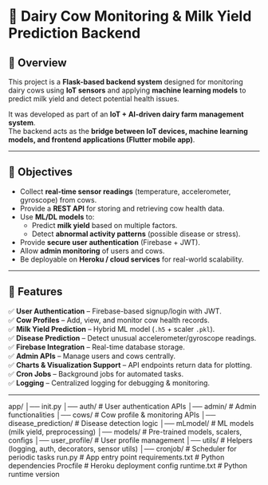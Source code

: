 # 🐄 Dairy Cow Monitoring & Milk Yield Prediction Backend

## 📖 Overview
This project is a **Flask-based backend system** designed for monitoring dairy cows using **IoT sensors** and applying **machine learning models** to predict milk yield and detect potential health issues.  

It was developed as part of an **IoT + AI-driven dairy farm management system**.  
The backend acts as the **bridge between IoT devices, machine learning models, and frontend applications (Flutter mobile app)**.  

---

## 🎯 Objectives
- Collect **real-time sensor readings** (temperature, accelerometer, gyroscope) from cows.
- Provide a **REST API** for storing and retrieving cow health data.
- Use **ML/DL models** to:
  - Predict **milk yield** based on multiple factors.
  - Detect **abnormal activity patterns** (possible disease or stress).
- Provide **secure user authentication** (Firebase + JWT).
- Allow **admin monitoring** of users and cows.
- Be deployable on **Heroku / cloud services** for real-world scalability.

---

## 🚀 Features
✅ **User Authentication** – Firebase-based signup/login with JWT.  
✅ **Cow Profiles** – Add, view, and monitor cow health records.  
✅ **Milk Yield Prediction** – Hybrid ML model (`.h5` + scaler `.pkl`).  
✅ **Disease Prediction** – Detect unusual accelerometer/gyroscope readings.  
✅ **Firebase Integration** – Real-time database storage.  
✅ **Admin APIs** – Manage users and cows centrally.  
✅ **Charts & Visualization Support** – API endpoints return data for plotting.  
✅ **Cron Jobs** – Background jobs for automated tasks.  
✅ **Logging** – Centralized logging for debugging & monitoring.  

---

app/
│── init.py
│── auth/ # User authentication APIs
│── admin/ # Admin functionalities
│── cows/ # Cow profile & monitoring APIs
│── disease_prediction/ # Disease detection logic
│── mLmodel/ # ML models (milk yield, preprocessing)
│── models/ # Pre-trained models, scalers, configs
│── user_profile/ # User profile management
│── utils/ # Helpers (logging, auth, decorators, sensor utils)
│── cronjob/ # Scheduler for periodic tasks
run.py # App entry point
requirements.txt # Python dependencies
Procfile # Heroku deployment config
runtime.txt # Python runtime version
